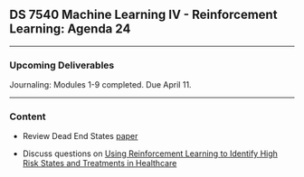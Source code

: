 ## DS 7540 Machine Learning IV - Reinforcement Learning: Agenda 24

  
---

### Upcoming Deliverables

Journaling: Modules 1-9 completed. Due April 11.


---

### Content

- Review Dead End States [paper](https://papers.neurips.cc/paper_files/paper/2021/file/26405399c51ad7b13b504e74eb7c696c-Paper.pdf)

- Discuss questions on [Using Reinforcement Learning to Identify High Risk States and Treatments in Healthcare](https://github.com/UVADS/reinforcement_learning/blob/main/09_safety_in_ml/paper_dead_end_discovery_questions.md)
